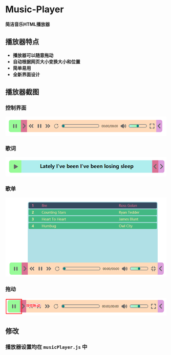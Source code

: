# Music-Player

**简洁音乐HTML播放器**

## 播放器特点

+ **播放器可以随意拖动**
+ **自动根据网页大小变换大小和位置**
+ **简单易用**
+ **全新界面设计**

## 播放器截图

### 控制界面

![首页](./image/help/head.png)

### 歌词

![歌词](./image/help/words.png)

### 歌单

![歌单](./image/help/list.png)

### 拖动

![拖动](./image/help/move.png)

## 修改

### 播放器设置均在 `musicPlayer.js` 中

